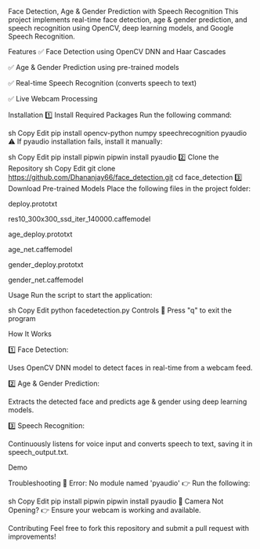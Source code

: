 Face Detection, Age & Gender Prediction with Speech Recognition
This project implements real-time face detection, age & gender prediction, and speech recognition using OpenCV, deep learning models, and Google Speech Recognition.

Features
✅ Face Detection using OpenCV DNN and Haar Cascades

✅ Age & Gender Prediction using pre-trained models

✅ Real-time Speech Recognition (converts speech to text)

✅ Live Webcam Processing


Installation
1️⃣ Install Required Packages
Run the following command:

sh
Copy
Edit
pip install opencv-python numpy speechrecognition pyaudio
⚠ If pyaudio installation fails, install it manually:

sh
Copy
Edit
pip install pipwin
pipwin install pyaudio
2️⃣ Clone the Repository
sh
Copy
Edit
git clone https://github.com/Dhananjay66/face_detection.git
cd face_detection
3️⃣ Download Pre-trained Models
Place the following files in the project folder:

deploy.prototxt

res10_300x300_ssd_iter_140000.caffemodel

age_deploy.prototxt

age_net.caffemodel

gender_deploy.prototxt

gender_net.caffemodel

Usage
Run the script to start the application:

sh
Copy
Edit
python facedetection.py
Controls
🔹 Press "q" to exit the program

How It Works

1️⃣ Face Detection:

Uses OpenCV DNN model to detect faces in real-time from a webcam feed.

2️⃣ Age & Gender Prediction:

Extracts the detected face and predicts age & gender using deep learning models.

3️⃣ Speech Recognition:

Continuously listens for voice input and converts speech to text, saving it in speech_output.txt.

Demo

Troubleshooting
🚨 Error: No module named 'pyaudio'
👉 Run the following:

sh
Copy
Edit
pip install pipwin
pipwin install pyaudio
🚨 Camera Not Opening?
👉 Ensure your webcam is working and available.

Contributing
Feel free to fork this repository and submit a pull request with improvements!
